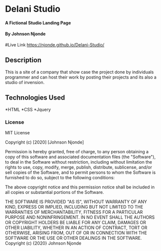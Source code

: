 # Delani Studio
#### A Fictional Studio Landing Page
#### By Johnson Njonde

#Live Link
https://njonde.github.io/Delani-Studio/
## Description
This is a site of a company that show case the project done by individuals programmer and can host their work by posting their projects and its also a studio of invension.

## Technologies Used
*HTML
*CSS
*Jquery

### License
MIT License

Copyright (c) [2020] [Johnson Njonde]

Permission is hereby granted, free of charge, to any person obtaining a copy
of this software and associated documentation files (the "Software"), to deal
in the Software without restriction, including without limitation the rights
to use, copy, modify, merge, publish, distribute, sublicense, and/or sell
copies of the Software, and to permit persons to whom the Software is
furnished to do so, subject to the following conditions:

The above copyright notice and this permission notice shall be included in all
copies or substantial portions of the Software.

THE SOFTWARE IS PROVIDED "AS IS", WITHOUT WARRANTY OF ANY KIND, EXPRESS OR
IMPLIED, INCLUDING BUT NOT LIMITED TO THE WARRANTIES OF MERCHANTABILITY,
FITNESS FOR A PARTICULAR PURPOSE AND NONINFRINGEMENT. IN NO EVENT SHALL THE
AUTHORS OR COPYRIGHT HOLDERS BE LIABLE FOR ANY CLAIM, DAMAGES OR OTHER
LIABILITY, WHETHER IN AN ACTION OF CONTRACT, TORT OR OTHERWISE, ARISING FROM,
OUT OF OR IN CONNECTION WITH THE SOFTWARE OR THE USE OR OTHER DEALINGS IN THE
SOFTWARE.
Copyright (c) {2020} Johnson Njonde